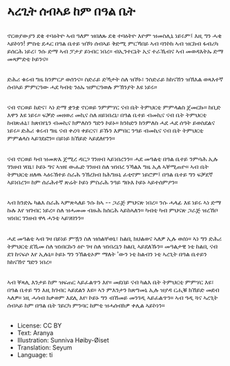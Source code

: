 # ኣረጊት ሰብኣይ ከም በዓል ቤት

##
ኖርወያውያን ደቂ ተባዕትዮ ኣብ ዓለም ዝበለጹ ደቂ ተባዕትዮ እዮም ዝመስሊኒ ነይሩም፤ እዚ ግን ሓቂ ኣይኮነን! ምስቲ ደሓር በዓል ቤተይ ዝኾነ ሰብኣይ ቅድሚ ምርኻበይ ኣብ ባንኮክ ኣብ ዝርከብ ፋብሪካ ይሰርሕ ነይረ፣ ንሱ ድማ ኣብ ፓታያ ይነብር ነበረ። ብኢንተርኔት ኢና ተራኺብና ኣብ መወዳእትኡ ድማ መጻምድቲ ኮይንና።

##
ድሕሪ ቁሩብ ግዜ ክንምርዖ ወሰንና። ስድራይ ድኻታት ስለ ዝኾኑ፣ ንስድራይ ክከናኸን ዝኽእል ወጻእተኛ ሰብኣይ ምምርዓው ሓደ ካብቲ ንዕኡ ዝምርዓወሉ ምኽንያት እዩ ነይሩ።

##
ናብ ኖርወይ ከድና፣ ኣነ ድማ ቋንቋ ኖርወይ ንምምሃር ናብ ቤት ትምህርቲ ምምላልስ ጀመርኩ። ከቢድ እዋን እዩ ነይሩ። ፍቓድ መዘወሪ መኪና ስለ ዘይነበረኒ፡ በዓል ቤተይ ብመኪና ናብ ቤት ትምህርቲ ከብጽሐኒ፣ ክጽበየኒን ብመኪና ክምለስን ግድን ኮይኑ። ክንከድን ክንምለስ ሓደ ሓደ ሰዓት ይወስደልና ነይሩ። ድሕሪ ቁሩብ ግዜ ናብ ቀረባ ቀይርና፣ ይኹን እምበር ንዓይ ብመኪና ናብ ቤት ትምህርቲ ምምልላስ ኣይገደፎን። በይነይ ክኸይድ ኣይደለየንን።

##
ናብ ኖርወይ ካብ ዝመጽእ ጀሚረ ዳርጋ ገንዘብ ኣይነበረንን። ሓደ መዓልቲ በዓል ቤተይ ንምሳሕ ኢሉ ገንዘብ ሃበኒ፣ ኮይኑ ግና ኣዝዩ ውሑድ ገንዘብ ስለ ዝነበረ ንኻልእ ግዜ ኢለ ኣቐሚጠዮ። ኣብ ቤት ትምህርቲ ዘለዉ ኣዕሩኽተይ ስራሕ ንኽረክብ ክሕግዙኒ ፈቲኖም ነይሮም፤ በዓል ቤተይ ግን ፍቓደኛ ኣይነበረን። ከም ሰራሕተኛ ጽሬት ኮይነ ምስራሕ ንዓይ ግቡእ ኮይኑ ኣይተሰምዖን።

##
ኣብ ክንድኡ ካልእ ስራሕ ኣምጽኣለይ ንሱ ከኣ -- ጋራጅ ምህናጽ ነበረ። ንሱ ሓላፊ እዩ ነይሩ ኣነ ድማ ኩሉ እየ ዝገብር ነይረ። ስለ ዝሓመመ ብዙሕ ክሰርሕ ኣይከኣለን። ካብቲ ካብ ምህናጽ ጋራጅ ዝረኸቦ ዝነበር ገንዘብ ዋላ ሓንቲ ኣይሃበንን።

##
ሓደ መዓልቲ ኣብ ገዛ በይነይ ምዃን ስለ ዝሰልቸወኒ፣ ከልቢ ክህልወና ኣለዎ ኢሉ ወሰነ። ኣነ ግን ድሕሪ ትምህርቲ ደኺመ ስለ ዝነበርኩን ዕዮ ገዛ ስለ ዝነበረኒን ከልቢ ኣይደለኹን። መዓልታዊ ነቲ ከልቢ ናብ ደገ ከናፍሶ እየ ኢሉኒ። ኮይኑ ግን ንኽልቲኦም ማለት 'ውን ነቲ ከልብን ነቲ ኣረጊት በዓል ቤተይን ክከናኸኖ ግድን ነበረ።

##
ኣብ ቐጻሊ እንታይ ከም ዝፍጠር ኣይፈልጥን እየ። መደበይ ናብ ካልእ ቤት ትምህርቲ ምምሃር እዩ፣ በዓል ቤተይ ግን እዚ ክገብር ኣይደልን እዩ። ኣን ምእንታን ክጽግመኒ ኢሉ ዝያዳ ርሒቑ ክኸይድ መደብ ኣለዎ። ነዚ ሓሳብ ክቃወም እደሊ እየ፡ ኮይኑ ግን ብኸመይ መንገዲ ኣይፈልጥን። ኣብ ዓዲ ጓና ኣረጊት ሰብኣይ ከም በዓል ቤት ገይርካ ምንባር ከምቲ ዝሓሰብክዎ ቀሊል ኣይኮነን።

##
* License: CC BY
* Text: Aranya
* Illustration: Sunniva Høiby-Øiset
* Translation: Seyum
* Language: ti

